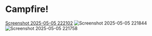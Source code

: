 # Campfire!
[Screenshot 2025-05-05 222102](https://github.com/user-attachments/assets/9ae509b5-57fb-4ade-9c52-34afe1fb4971)
![Screenshot 2025-05-05 221844](https://github.com/user-attachments/assets/2de5dfb8-4cb8-4fc1-bcc0-08ef0100fa12)
![Screenshot 2025-05-05 221758](https://github.com/user-attachments/assets/04628cff-c80c-4498-9c55-b1b3282d7905)
